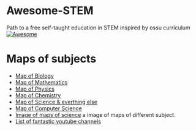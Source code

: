 # Awesome-STEM
Path to a free self-taught education in STEM inspired by ossu curriculum   [![Awesome](https://cdn.rawgit.com/sindresorhus/awesome/d7305f38d29fed78fa85652e3a63e154dd8e8829/media/badge.svg)](https://github.com/sindresorhus/awesome)
# Maps of subjects
* [Map of Biology](https://www.youtube.com/watch?v=wENhHnJI1ys&list=PLOYRlicwLG3St5aEm02ncj-sPDJwmojIS&index=4)
* [Map of Mathematics](https://www.youtube.com/watch?v=OmJ-4B-mS-Y&list=PLOYRlicwLG3St5aEm02ncj-sPDJwmojIS&index=2)
* [Map of Physics](https://www.youtube.com/watch?v=ZihywtixUYo&list=PLOYRlicwLG3St5aEm02ncj-sPDJwmojIS&index=1)
* [Map of Chemistry](https://www.youtube.com/watch?v=P3RXtoYCW4M&list=PLOYRlicwLG3St5aEm02ncj-sPDJwmojIS&index=5)
* [Map of Science & everthing else](https://www.youtube.com/watch?v=ohyai6GIRZg&list=PLOYRlicwLG3St5aEm02ncj-sPDJwmojIS&index=6)
* [Map of Computer Science](https://www.youtube.com/watch?v=SzJ46YA_RaA&list=PLOYRlicwLG3St5aEm02ncj-sPDJwmojIS&index=3)
* [Image of maps of science](https://imgur.com/gallery/XKDvc) a image of maps of different subject.
* [List of fantastic youtube channels](https://standard.tv/)
